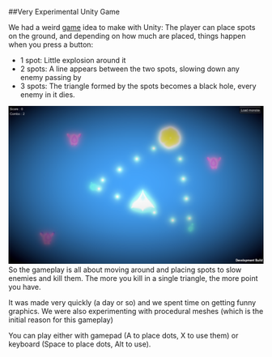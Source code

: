 ##Very Experimental Unity Game

We had a weird [game](assets/files/boxgame/index.html) idea to make with Unity: The player can place spots on the ground, and depending on how much are placed, things happen when you press a button:

* 1 spot: Little explosion around it
* 2 spots: A line appears between the two spots, slowing down any enemy passing by
* 3 spots: The triangle formed by the spots becomes a black hole, every enemy in it dies.

![](assets/img/2014/May/boxgame.png)
So the gameplay is all about moving around and placing spots to slow enemies and kill them. The more you kill in a single triangle, the more point you have.

It was made very quickly (a day or so) and we spent time on getting funny graphics. We were also experimenting with procedural meshes (which is the initial reason for this gameplay)

You can play either with gamepad (A to place dots, X to use them) or keyboard (Space to place dots, Alt to use).